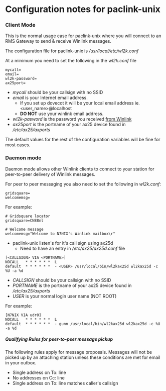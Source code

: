 # Configuration notes for paclink-unix

### Client Mode

This is the normal usage case for paclink-unix where you will connect
to an RMS Gateway to send & receive Winlink messages.

The configuration file for paclink-unix is _/usr/local/etc/wl2k.conf_

At a minimum you need to set the following in the _wl2k.conf_ file
```
mycall=
email=
wl2k-password=
ax25port=
```

* _mycall_ should be your callsign with no SSID
* _email_ is your Internet email address.
  * If you set up dovecot it will be your local email address ie. <user_name>@localhost
  * **DO NOT** use your winlink email address.
* _wl2k-pasword_ is the password you received [from Winlink](https://www.winlink.org/tags/password)
* _ax25port_ is the portname of your ax25 device found in _/etc/ax25/axports_

The default values for the rest of the configuration variables will be
fine for most cases.

### Daemon mode

Daemon mode allows other Winlink clients to connect to your station
for peer-to-peer delivery of Winlink messages.

For peer to peer messaging you also need to set the following in
_wl2k.conf_:


```
gridsquare=
welcomemsg=
```

For example:
```
# Gridsquare locator
gridsquare=CN88nl

# Welcome message
welcomemsg="Welcome to N7NIX's Winlink mailbox\r"
```
* paclink-unix listen's for it's call sign using ax25d
  * Need to have an entry in _/etc/ax25/ax25d.conf_ file

```
[<CALLSIGN> VIA <PORTNAME>]
NOCALL   * * * * * *  L
default  * * * * * *  - <USER> /usr/local/bin/wl2kax25d wl2kax25d -c %U -a %d
```
* _CALLSIGN_ should be your callsign with no SSID
* _PORTNAME_ is the portname of your ax25 device found in _/etc/ax25/axports_
* _USER_ is your normal login user name (NOT ROOT)

For example:
```
[N7NIX VIA udr0]
NOCALL   * * * * * *  L
default  * * * * * *  - gunn /usr/local/bin/wl2kax25d wl2kax25d -c %U -a %d
```

##### Qualifying Rules for peer-to-peer message pickup

The following rules apply for message proposals. Messages will not be
picked up by an attaching station unless these conditions are met for
email in your outbox.

* Single address on To: line
* No addresses on Cc: line
* Single address on To: line matches caller's callsign
